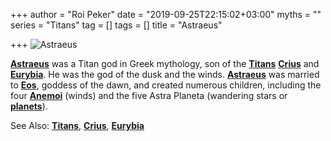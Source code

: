 +++
author = "Roi Peker"
date = "2019-09-25T22:15:02+03:00"
myths = ""
series = "Titans"
tag = []
tags = []
title = "Astraeus"

+++
![Astraeus](https://www.greekmythology.com/images/mythology/astraeus_144.jpg)

[**Astraeus**](https://www.greekmythology.com/Titans/Astraeus/astraeus.html "Astraeus") was a Titan god in Greek mythology, son of the [**Titans**](https://www.greekmythology.com/Titans/titans.html "Titans") [**Crius**](https://www.greekmythology.com/Titans/Crius/crius.html "Crius") and [**Eurybia**](https://www.greekmythology.com/Titans/Eurybia/eurybia.html "Eurybia"). He was the god of the dusk and the winds. [**Astraeus**](https://www.greekmythology.com/Titans/Astraeus/astraeus.html "Astraeus") was married to [**Eos**](https://www.greekmythology.com/Titans/Eos/eos.html "Eos"), goddess of the dawn, and created numerous children, including the four [**Anemoi**](https://www.greekmythology.com/Other_Gods/Anemoi/anemoi.html "Anemoi") (winds) and the five Astra Planeta (wandering stars or [**planets**](https://www.greekmythology.com/Myths/Planets/planets.html "Planets")).

See Also: [**Titans**](https://www.greekmythology.com/Titans/titans.html "Titans"), [**Crius**](https://www.greekmythology.com/Titans/Crius/crius.html "Crius"), [**Eurybia**](https://www.greekmythology.com/Titans/Eurybia/eurybia.html "Eurybia")